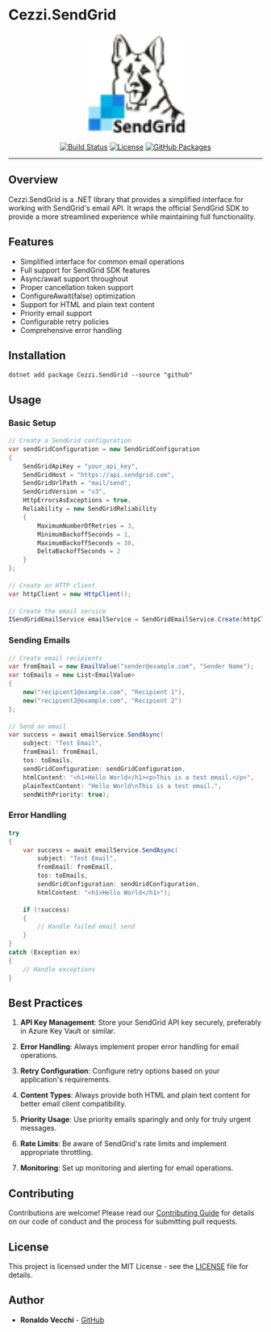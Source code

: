 # Cezzi.SendGrid

<p align="center">
  <img src="https://raw.githubusercontent.com/mtnvencenzo/cezzis-core/main/Cezzi.ThirdParty/Cezzi.SendGrid/src/Cezzi.SendGrid/.pack/cezzi-sendgrid.png" alt="Cezzi.SendGrid" width="200" />
</p>

<p align="center">
  <a href="https://github.com/mtnvencenzo/cezzis-core/actions"><img src="https://github.com/mtnvencenzo/cezzis-core/actions/workflows/cezzi-applications-cicd.yaml/badge.svg" alt="Build Status"></a>
  <a href="https://opensource.org/licenses/MIT"><img src="https://img.shields.io/badge/license-MIT-blue.svg" alt="License"></a>
  <a href="https://github.com/mtnvencenzo/cezzis-core/pkgs/nuget"><img src="https://img.shields.io/badge/GitHub%20Packages-Cezzi-blue?logo=github" alt="GitHub Packages"></a>
</p>

---

## Overview

Cezzi.SendGrid is a .NET library that provides a simplified interface for working with SendGrid's email API. It wraps the official SendGrid SDK to provide a more streamlined experience while maintaining full functionality.

## Features

- Simplified interface for common email operations
- Full support for SendGrid SDK features
- Async/await support throughout
- Proper cancellation token support
- ConfigureAwait(false) optimization
- Support for HTML and plain text content
- Priority email support
- Configurable retry policies
- Comprehensive error handling

## Installation

```shell
dotnet add package Cezzi.SendGrid --source "github"
```

## Usage

### Basic Setup

```csharp
// Create a SendGrid configuration
var sendGridConfiguration = new SendGridConfiguration
{
    SendGridApiKey = "your_api_key",
    SendGridHost = "https://api.sendgrid.com",
    SendGridUrlPath = "mail/send",
    SendGridVersion = "v3",
    HttpErrorsAsExceptions = true,
    Reliability = new SendGridReliability
    {
        MaximumNumberOfRetries = 3,
        MinimumBackoffSeconds = 1,
        MaximumBackoffSeconds = 30,
        DeltaBackoffSeconds = 2
    }
};

// Create an HTTP client
var httpClient = new HttpClient();

// Create the email service
ISendGridEmailService emailService = SendGridEmailService.Create(httpClient);
```

### Sending Emails

```csharp
// Create email recipients
var fromEmail = new EmailValue("sender@example.com", "Sender Name");
var toEmails = new List<EmailValue>
{
    new("recipient1@example.com", "Recipient 1"),
    new("recipient2@example.com", "Recipient 2")
};

// Send an email
var success = await emailService.SendAsync(
    subject: "Test Email",
    fromEmail: fromEmail,
    tos: toEmails,
    sendGridConfiguration: sendGridConfiguration,
    htmlContent: "<h1>Hello World</h1><p>This is a test email.</p>",
    plainTextContent: "Hello World\nThis is a test email.",
    sendWithPriority: true);
```

### Error Handling

```csharp
try
{
    var success = await emailService.SendAsync(
        subject: "Test Email",
        fromEmail: fromEmail,
        tos: toEmails,
        sendGridConfiguration: sendGridConfiguration,
        htmlContent: "<h1>Hello World</h1>");
    
    if (!success)
    {
        // Handle failed email send
    }
}
catch (Exception ex)
{
    // Handle exceptions
}
```

## Best Practices

1. **API Key Management**: Store your SendGrid API key securely, preferably in Azure Key Vault or similar.

2. **Error Handling**: Always implement proper error handling for email operations.

3. **Retry Configuration**: Configure retry options based on your application's requirements.

4. **Content Types**: Always provide both HTML and plain text content for better email client compatibility.

5. **Priority Usage**: Use priority emails sparingly and only for truly urgent messages.

6. **Rate Limits**: Be aware of SendGrid's rate limits and implement appropriate throttling.

7. **Monitoring**: Set up monitoring and alerting for email operations.

## Contributing

Contributions are welcome! Please read our [Contributing Guide](../../CONTRIBUTING.md) for details on our code of conduct and the process for submitting pull requests.

## License

This project is licensed under the MIT License - see the [LICENSE](../../LICENSE) file for details.

## Author

- **Ronaldo Vecchi** - [GitHub](https://github.com/mtnvencenzo) 